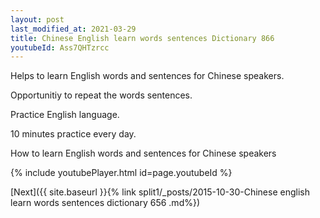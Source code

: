 ```yaml
---
layout: post
last_modified_at: 2021-03-29
title: Chinese English learn words sentences Dictionary 866 
youtubeId: Ass7QHTzrcc
---
```

 
 
Helps to learn English words and sentences for Chinese speakers.

Opportunitiy to repeat the words sentences. 

Practice English language. 
 
10 minutes practice every day. 
 
How to learn English words and sentences for Chinese speakers 
 
{% include youtubePlayer.html id=page.youtubeId %}
 
 
[Next]({{ site.baseurl }}{% link  split1/_posts/2015-10-30-Chinese english learn words sentences dictionary 656 .md%})
 
